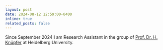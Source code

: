 ```yaml
---
layout: post
date: 2024-08-12 12:59:00-0400
inline: true
related_posts: false
---
```


Since September 2024 I am Research Assistant in the group of <a href="https://www.uni-heidelberg.de/math/knuepfer/" target="_blank">Prof. Dr. H. Knüpfer</a> at Heidelberg University.

